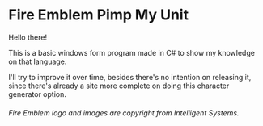# Fire Emblem Pimp My Unit

Hello there!

This is a basic windows form program made in C# to show my knowledge on that language.

I'll try to improve it over time, besides there's no intention on releasing it, since there's already a site more complete on doing this character generator option.




<h6>Fire Emblem logo and images are copyright from Intelligent Systems.</h6>
